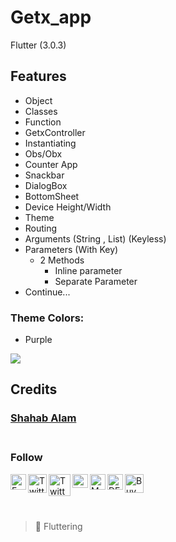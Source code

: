 # Getx_app

Flutter (3.0.3)

## Features

 - Object
 - Classes
 - Function
 - GetxController
 - Instantiating
 - Obs/Obx
 - Counter App
 - Snackbar
 - DialogBox
 - BottomSheet
 - Device Height/Width
 - Theme 
 - Routing 
 - Arguments (String , List) (Keyless)
 - Parameters  (With Key) 
   - 2 Methods 
     - Inline parameter 
     - Separate Parameter
 - Continue...

### Theme Colors:
  - Purple


<img src="https://images.velog.io/images/giyeon/post/5835a6cc-9aca-435a-b6ba-878fe1d03705/KakaoTalk_Photo_2021-05-12-11-18-13.png" /> 


<!-- ## Result Screen -->

<br/>

## Credits
 ### [Shahab Alam](#) <br/><br/>

 ### Follow

 <div class="social-icons-image">
 <a href="https://www.facebook.com/iamShahabAlam/">
<img  align = "left" src="https://www.facebook.com/images/fb_icon_325x325.png" style= "height:25px;"  alt="Facebook Icon" > </a> </div> 

 <div class="social-icons-image">
<a href="https://github.com/IamShahabAlam">
 <img  align = "left" src="https://pngimg.com/uploads/github/github_PNG69.png"  style = "height:30px" alt="Twitter Icon"></a></div>

<div class="social-icons-image">
<a href="https://twitter.com/IamShahabAlam">
<img  align = "left" src="https://pngimg.com/uploads/twitter/twitter_PNG3.png" style = "height:35px;" alt="Twitter Icon"></a></div>
            
 <div class="social-icons-image">
     <a  href="mailto:IamshahabAlam@gmail.com">
<img align= "left"  alt="Gmail" height="22px" width="25px"  src="https://cdn-icons-png.flaticon.com/512/281/281769.png" /></a></div>

<a  href="https://medium.com/@iamshahabalam">
<img  align="left"  alt="Medium"  width="25px"  src="https://img.icons8.com/fluency/344/medium-logo.png" /></a>


<a  href="https://dev.to/iamshahabalam">
<img  align="left"  alt="DEV"  width="25px"  src="https://d2fltix0v2e0sb.cloudfront.net/dev-black.png" /></a>



<a  href="https://www.buymeacoffee.com/IamShahabAlam">
<img   alt="BuyMeACoffee"  width="30px"  src="https://cdn.dribbble.com/users/3349322/screenshots/14039201/media/1d43324ff4b1a3850533fdbb823b8b59.png?compress=1&resize=768x576&vertical=top" /></a>

<br/>

&nbsp;

> :blue_heart:  Fluttering
